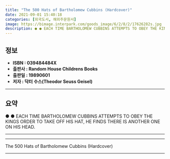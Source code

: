```yaml
---
title: "The 500 Hats of Bartholomew Cubbins (Hardcover)"
date: 2021-09-01 15:40:18
categories: [외국도서, 해외주문원서]
image: https://bimage.interpark.com/goods_image/6/2/8/2/17626282s.jpg
description: ● ● EACH TIME BARTHOLOMEW CUBBINS ATTEMPTS TO OBEY THE KINGS ORDER TO TAKE OFF HIS HAT, HE FINDS THERE IS ANOTHER ONE ON HIS HEAD.
---
```


## **정보**

- **ISBN : 039484484X**
- **출판사 : Random House Childrens Books**
- **출판일 : 19890601**
- **저자 : 닥터 수스(Theodor Seuss Geisel)**

------



## **요약**

●  ●  EACH TIME BARTHOLOMEW CUBBINS ATTEMPTS TO OBEY THE KINGS ORDER TO TAKE OFF HIS HAT, HE FINDS THERE IS ANOTHER ONE ON HIS HEAD.

------



------


The 500 Hats of Bartholomew Cubbins (Hardcover) 

------


